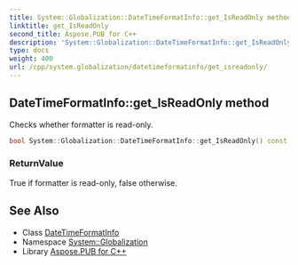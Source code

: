 ```yaml
---
title: System::Globalization::DateTimeFormatInfo::get_IsReadOnly method
linktitle: get_IsReadOnly
second_title: Aspose.PUB for C++
description: 'System::Globalization::DateTimeFormatInfo::get_IsReadOnly method. Checks whether formatter is read-only in C++.'
type: docs
weight: 400
url: /cpp/system.globalization/datetimeformatinfo/get_isreadonly/
---
```

## DateTimeFormatInfo::get_IsReadOnly method


Checks whether formatter is read-only.

```cpp
bool System::Globalization::DateTimeFormatInfo::get_IsReadOnly() const
```


### ReturnValue

True if formatter is read-only, false otherwise.

## See Also

* Class [DateTimeFormatInfo](../)
* Namespace [System::Globalization](../../)
* Library [Aspose.PUB for C++](../../../)
